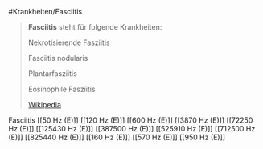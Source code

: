 #Krankheiten/Fasciitis
> **Fasciitis** steht für folgende Krankheiten:
>
> 
>
> Nekrotisierende Fasziitis
>
> Fasciitis nodularis
>
> Plantarfasziitis
>
> Eosinophile Fasziitis
>
> [Wikipedia](https://de.wikipedia.org/wiki/Fasciitis)

Fasciitis
[[50 Hz (E)]]
[[120 Hz (E)]]
[[600 Hz (E)]]
[[3870 Hz (E)]]
[[72250 Hz (E)]]
[[125430 Hz (E)]]
[[387500 Hz (E)]]
[[525910 Hz (E)]]
[[712500 Hz (E)]]
[[825440 Hz (E)]]
[[160 Hz (E)]]
[[570 Hz (E)]]
[[950 Hz (E)]]